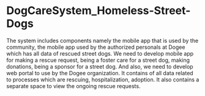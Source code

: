 # DogCareSystem_Homeless-Street-Dogs
The system includes components namely the mobile app that is used by the community, the mobile app used by the authorized personals at Dogee which has all data of rescued street dogs.  We need to develop mobile app for making a rescue request, being a foster care for a street dog, making donations, being a sponsor for a street dog. And also, we need to develop web portal to use by the Dogee organization. It contains of all data related to processes which are rescuing, hospitalization, adoption. It also contains a separate space to view the ongoing rescue requests.
